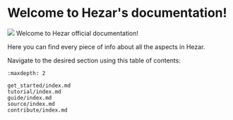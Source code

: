 # Welcome to Hezar's documentation!
![](https://github.com/hezarai/hezar/raw/main/hezar.png)
Welcome to Hezar official documentation!

Here you can find every piece of info about all the aspects in Hezar.

Navigate to the desired section using this table of contents:

```{toctree}
:maxdepth: 2

get_started/index.md
tutorial/index.md
guide/index.md
source/index.md
contribute/index.md
```
